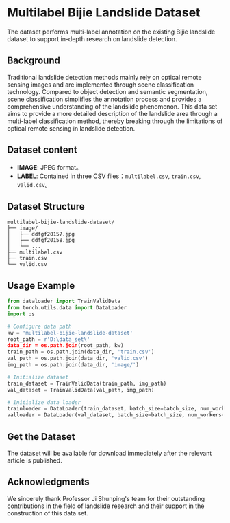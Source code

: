 
# Multilabel Bijie Landslide Dataset

The dataset performs multi-label annotation on the existing Bijie landslide dataset to support in-depth research on landslide detection.

## Background

Traditional landslide detection methods mainly rely on optical remote sensing images and are implemented through scene classification technology. Compared to object detection and semantic segmentation, scene classification simplifies the annotation process and provides a comprehensive understanding of the landslide phenomenon. This data set aims to provide a more detailed description of the landslide area through a multi-label classification method, thereby breaking through the limitations of optical remote sensing in landslide detection.

## Dataset content

- **IMAGE**: JPEG format。
- **LABEL**: Contained in three CSV files：`multilabel.csv`, `train.csv`, `valid.csv`。

## Dataset Structure

```
multilabel-bijie-landslide-dataset/
├── image/
│   ├── ddfgf20157.jpg
│   ├── ddfgf20158.jpg
│   └── ...
├── multilabel.csv
├── train.csv
└── valid.csv
```

## Usage Example

```python
from dataloader import TrainValidData
from torch.utils.data import DataLoader
import os

# Configure data path
kw = 'multilabel-bijie-landslide-dataset'
root_path = r'D:\data_set\'
data_dir = os.path.join(root_path, kw)
train_path = os.path.join(data_dir, 'train.csv')
val_path = os.path.join(data_dir, 'valid.csv')
img_path = os.path.join(data_dir, 'image/')

# Initialize dataset
train_dataset = TrainValidData(train_path, img_path)
val_dataset = TrainValidData(val_path, img_path)

# Initialize data loader
trainloader = DataLoader(train_dataset, batch_size=batch_size, num_workers=0, drop_last=True, shuffle=True)
valloader = DataLoader(val_dataset, batch_size=batch_size, num_workers=0, drop_last=True)
```

## Get the Dataset

The dataset will be available for download immediately after the relevant article is published.

## Acknowledgments

We sincerely thank Professor Ji Shunping's team for their outstanding contributions in the field of landslide research and their support in the construction of this data set.
